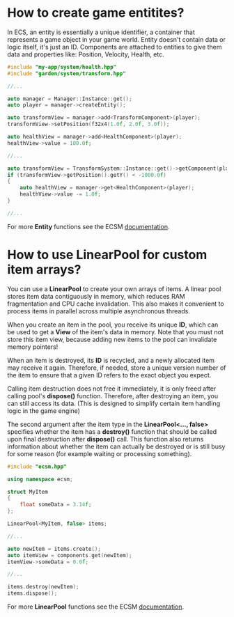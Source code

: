 # How to create game entitites?

In ECS, an entity is essentially a unique identifier, a container that represents a game object 
in your game world. Entity doesn't contain data or logic itself, it's just an ID. Components 
are attached to entities to give them data and properties like: Position, Velocity, Health, etc.

```cpp
#include "my-app/system/health.hpp"
#include "garden/system/transform.hpp"

//...

auto manager = Manager::Instance::get();
auto player = manager->createEntity();

auto transformView = manager->add<TransformComponent>(player);
transformView->setPosition(f32x4(1.0f, 2.0f, 3.0f));

auto healthView = manager->add<HealthComponent>(player);
healthView->value = 100.0f;

//...

auto transformView = TransformSystem::Instance::get()->getComponent(player);
if (transformView->getPosition().getY() < -1000.0f)
{
	auto healthView = manager->get<HealthComponent>(player);
	healthView->value -= 1.0f;
}

//...
```

For more **Entity** functions see the ECSM [documentation](https://cfnptr.github.io/ecsm/classecsm_1_1Entity.html).



# How to use LinearPool for custom item arrays?

You can use a **LinearPool** to create your own arrays of items. A linear pool stores item data 
contiguously in memory, which reduces RAM fragmentation and CPU cache invalidation. This also 
makes it convenient to process items in parallel across multiple asynchronous threads.

When you create an item in the pool, you receive its unique **ID**, which can be used to get a 
**View** of the item's data in memory. Note that you must not store this item view, because 
adding new items to the pool can invalidate memory pointers!

When an item is destroyed, its **ID** is recycled, and a newly allocated item may receive it again. 
Therefore, if needed, store a unique version number of the item to ensure that a given ID refers 
to the exact object you expect.

Calling item destruction does not free it immediately, it is only freed after calling pool's 
**dispose()** function. Therefore, after destroying an item, you can still access its data. 
(This is designed to simplify certain item handling logic in the game engine)

The second argument after the item type in the **LinearPool<..., false>** specifies whether the 
item has a **destroy()** function that should be called upon final destruction after **dispose()** call. 
This function also returns information about whether the item can actually be destroyed or is still busy 
for some reason (for example waiting or processing something).

```cpp
#include "ecsm.hpp"

using namespace ecsm;

struct MyItem
{
	float someData = 3.14f;
};

LinearPool<MyItem, false> items;

//...

auto newItem = items.create();
auto itemView = components.get(newItem);
itemView->someData = 0.0f;

//...

items.destroy(newItem);
items.dispose();
```

For more **LinearPool** functions see the ECSM [documentation](https://cfnptr.github.io/ecsm/classecsm_1_1LinearPool.html).